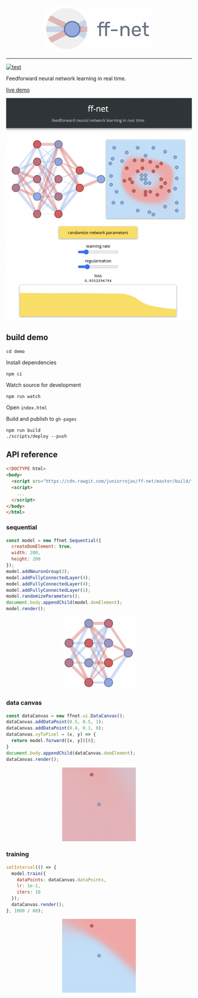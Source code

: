 <div align="center">
  <img src="media/logo.png" width="300px">
</div>

---

[![test](https://github.com/juniorrojas/ff-net/actions/workflows/test.yml/badge.svg)](https://github.com/juniorrojas/ff-net/actions/workflows/test.yml)

Feedforward neural network learning in real time.

[live demo](http://juniorrojas.github.io/ff-net)

![screenshot](media/screenshot.png)

## build demo

```
cd demo
```

Install dependencies

```
npm ci
```

Watch source for development

```
npm run watch
```

Open `index.html`

Build and publish to `gh-pages`

```
npm run build
./scripts/deploy --push
```

## API reference

```html
<!DOCTYPE html>
<body>
  <script src="https://cdn.rawgit.com/juniorrojas/ff-net/master/build/ff-net.umd.js"></script>
  <script>
    ...
  </script>
</body>
</html>
```

### sequential

```js
const model = new ffnet.Sequential({
  createDomElement: true,
  width: 200,
  height: 200
});
model.addNeuronGroup(2);
model.addFullyConnectedLayer(4);
model.addFullyConnectedLayer(4);
model.addFullyConnectedLayer(1);
model.randomizeParameters();
document.body.appendChild(model.domElement);
model.render();
```

<div align="center">
  <img src="media/sequential.png" width="200px"></img>
</div>

### data canvas

```js
const dataCanvas = new ffnet.ui.DataCanvas();
dataCanvas.addDataPoint(0.5, 0.5, 1);
dataCanvas.addDataPoint(0.4, 0.1, 0);
dataCanvas.xyToPixel = (x, y) => {
  return model.forward([x, y])[0];
}
document.body.appendChild(dataCanvas.domElement);
dataCanvas.render();
```

<div align="center">
  <img src="media/datacanvas.png" width="200px"></img>
</div>


### training

```js
setInterval(() => {
  model.train({
    dataPoints: dataCanvas.dataPoints,
    lr: 1e-1,
    iters: 10
  });
  dataCanvas.render();
}, 1000 / 60);
```

<div align="center">
  <img src="media/training.png" width="200px"></img>
</div>
